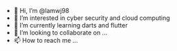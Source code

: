 - 👋 Hi, I’m @lamwj98
- 👀 I’m interested in cyber security and cloud computing
- 🌱 I’m currently learning darts and flutter
- 💞️ I’m looking to collaborate on ...
- 📫 How to reach me ...

<!---
lamwj98/lamwj98 is a ✨ special ✨ repository because its `README.md` (this file) appears on your GitHub profile.
You can click the Preview link to take a look at your changes.
--->
